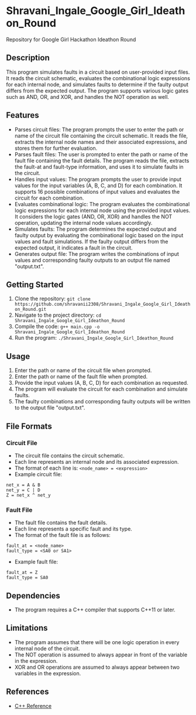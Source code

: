 # Shravani_Ingale_Google_Girl_Ideathon_Round
Repository for Google Girl Hackathon Ideathon Round

## Description
This program simulates faults in a circuit based on user-provided input files. It reads the circuit schematic, evaluates the combinational logic expressions for each internal node, and simulates faults to determine if the faulty output differs from the expected output. The program supports various logic gates such as AND, OR, and XOR, and handles the NOT operation as well.

## Features
- Parses circuit files: The program prompts the user to enter the path or name of the circuit file containing the circuit schematic. It reads the file, extracts the internal node names and their associated expressions, and stores them for further evaluation.
- Parses fault files: The user is prompted to enter the path or name of the fault file containing the fault details. The program reads the file, extracts the fault-at and fault-type information, and uses it to simulate faults in the circuit.
- Handles input values: The program prompts the user to provide input values for the input variables (A, B, C, and D) for each combination. It supports 16 possible combinations of input values and evaluates the circuit for each combination.
- Evaluates combinational logic: The program evaluates the combinational logic expressions for each internal node using the provided input values. It considers the logic gates (AND, OR, XOR) and handles the NOT operation, updating the internal node values accordingly.
- Simulates faults: The program determines the expected output and faulty output by evaluating the combinational logic based on the input values and fault simulations. If the faulty output differs from the expected output, it indicates a fault in the circuit.
- Generates output file: The program writes the combinations of input values and corresponding faulty outputs to an output file named "output.txt".

## Getting Started
1. Clone the repository: `git clone https://github.com/shravanii2308/Shravani_Ingale_Google_Girl_Ideathon_Round.git`
2. Navigate to the project directory: `cd Shravani_Ingale_Google_Girl_Ideathon_Round`
3. Compile the code: `g++ main.cpp -o Shravani_Ingale_Google_Girl_Ideathon_Round`
4. Run the program: `./Shravani_Ingale_Google_Girl_Ideathon_Round`

## Usage
1. Enter the path or name of the circuit file when prompted.
2. Enter the path or name of the fault file when prompted.
3. Provide the input values (A, B, C, D) for each combination as requested.
4. The program will evaluate the circuit for each combination and simulate faults.
5. The faulty combinations and corresponding faulty outputs will be written to the output file "output.txt".

## File Formats
### Circuit File
- The circuit file contains the circuit schematic.
- Each line represents an internal node and its associated expression.
- The format of each line is: `<node_name> = <expression>`
- Example circuit file:
```
net_x = A & B
net_y = C | D
Z = net_x ^ net_y
```

### Fault File
- The fault file contains the fault details.
- Each line represents a specific fault and its type.
- The format of the fault file is as follows:
```
fault_at = <node_name>
fault_type = <SA0 or SA1>
```
- Example fault file:
```
fault_at = Z
fault_type = SA0
```

## Dependencies
- The program requires a C++ compiler that supports C++11 or later.

## Limitations
- The program assumes that there will be one logic operation in every internal node of the circuit.
- The NOT operation is assumed to always appear in front of the variable in the expression.
- XOR and OR operations are assumed to always appear between two variables in the expression.

## References
- [C++ Reference](https://en.cppreference.com/w/)
